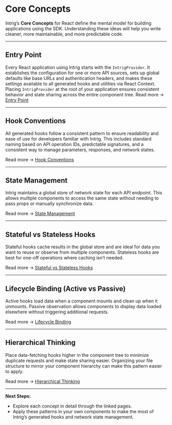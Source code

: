 # Core Concepts

Intrig’s **Core Concepts** for React define the mental model for building applications using the SDK. Understanding these ideas will help you write cleaner, more maintainable, and more predictable code.

---

## Entry Point

Every React application using Intrig starts with the `IntrigProvider`. It establishes the configuration for one or more API sources, sets up global defaults like base URLs and authentication headers, and makes these settings available to all generated hooks and utilities via React Context. Placing `IntrigProvider` at the root of your application ensures consistent behavior and state sharing across the entire component tree.
Read more → [Entry Point](/docs/react/core-concepts/entry-point)

---

## Hook Conventions

All generated hooks follow a consistent pattern to ensure readability and ease of use for developers familiar with Intrig. This includes standard naming based on API operation IDs, predictable signatures, and a consistent way to manage parameters, responses, and network states.

Read more → [Hook Conventions](/docs/react/core-concepts/hook-conventions)

---

## State Management

Intrig maintains a global store of network state for each API endpoint. This allows multiple components to access the same state without needing to pass props or manually synchronize data.

Read more → [State Management](/docs/react/core-concepts/state-management)

---

## Stateful vs Stateless Hooks

Stateful hooks cache results in the global store and are ideal for data you want to reuse or observe from multiple components. Stateless hooks are best for one-off operations where caching isn’t needed.

Read more → [Stateful vs Stateless Hooks](/docs/react/core-concepts/stateful-vs-stateless)

---

## Lifecycle Binding (Active vs Passive)

Active hooks load data when a component mounts and clean up when it unmounts. Passive observation allows components to display data loaded elsewhere without triggering additional requests.

Read more → [Lifecycle Binding](/docs/react/core-concepts/lifecycle-binding)

---

## Hierarchical Thinking

Place data-fetching hooks higher in the component tree to minimize duplicate requests and make state sharing easier. Organizing your file structure to mirror your component hierarchy can make this pattern easier to apply.

Read more → [Hierarchical Thinking](/docs/react/core-concepts/hierarchical-thinking)

---

**Next Steps:**

* Explore each concept in detail through the linked pages.
* Apply these patterns in your own components to make the most of Intrig’s generated hooks and network state management.
